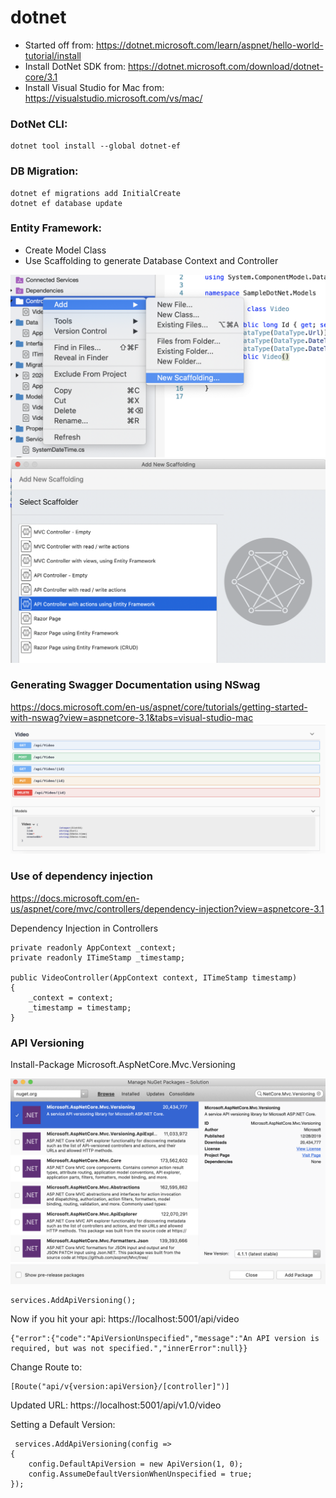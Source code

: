 # dotnet

- Started off from: https://dotnet.microsoft.com/learn/aspnet/hello-world-tutorial/install
- Install DotNet SDK from: https://dotnet.microsoft.com/download/dotnet-core/3.1
- Install Visual Studio for Mac from: https://visualstudio.microsoft.com/vs/mac/

### DotNet CLI:
````
dotnet tool install --global dotnet-ef
````

### DB Migration:
````
dotnet ef migrations add InitialCreate
dotnet ef database update  
````

### Entity Framework:
- Create Model Class
- Use Scaffolding to generate Database Context and Controller 

<img src="https://github.com/faizan-tariq/dotnet/blob/master/s1.png" width="600">
<img src="https://github.com/faizan-tariq/dotnet/blob/master/s2.png" width="600">


### Generating Swagger Documentation using NSwag
https://docs.microsoft.com/en-us/aspnet/core/tutorials/getting-started-with-nswag?view=aspnetcore-3.1&tabs=visual-studio-mac
<img src="https://github.com/faizan-tariq/dotnet/blob/master/s3.png" width="600">


### Use of dependency injection
https://docs.microsoft.com/en-us/aspnet/core/mvc/controllers/dependency-injection?view=aspnetcore-3.1

Dependency Injection in Controllers
````
private readonly AppContext _context;
private readonly ITimeStamp _timestamp;

public VideoController(AppContext context, ITimeStamp timestamp)
{
    _context = context;
    _timestamp = timestamp;
}
````

### API Versioning
Install-Package Microsoft.AspNetCore.Mvc.Versioning

<img src="https://github.com/faizan-tariq/dotnet/blob/master/s4.png" width="600">

````
services.AddApiVersioning();
````

Now if you hit your api: https://localhost:5001/api/video
````
{"error":{"code":"ApiVersionUnspecified","message":"An API version is required, but was not specified.","innerError":null}}
````
Change Route to: 
````
[Route("api/v{version:apiVersion}/[controller]")]
````
Updated URL: https://localhost:5001/api/v1.0/video

Setting a Default Version:
````
 services.AddApiVersioning(config =>
{
    config.DefaultApiVersion = new ApiVersion(1, 0);
    config.AssumeDefaultVersionWhenUnspecified = true;
});
````



